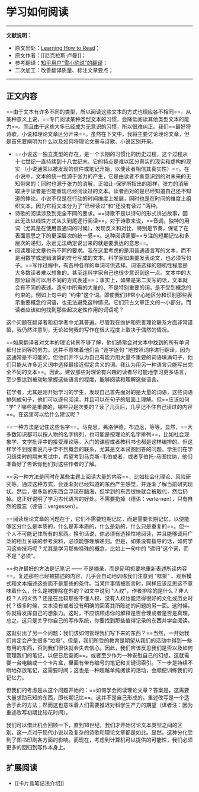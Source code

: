 # 学习如何阅读

---
 **文献说明：**

- 原文出处：[Learning How to Read](https://luhmann.surge.sh/learning-how-to-read)；
- 原文作者：[[尼克拉斯·卢曼]]；
- 参考翻译：[知乎用户“雪小豹说”的翻译](https://zhuanlan.zhihu.com/p/187561965)；
- 二次加工：改善翻译质量、标注文章要点；

---

## 正文内容

==由于文本有许多不同的类型，所以阅读这些文本的方式也理应各不相同==。从某种意义上说，==专门阅读某种类型文本的习惯，会降低阅读其他类型文本的能力==。而且由于这些大多已经成为无意识的习惯，所以很难纠正。我们==最好将诗歌，小说和理论文章区分开来==。虽然在下文中，我将主要讨论理论文章，但是首先要阐明为什么以及如何将理论文章与诗歌、小说区别开来。

- ==小说这一独立类型的存在，是一个长期的习惯化的历史过程，这个过程从十七世纪一直持续到十八世纪末。它的特点是难以区分真实的现实和虚构的现实 （小说通常以被发现的信件或笔记开始，以使读者相信其真实性）==。在小说中，文本的统一性源于张力的产生，它是由读者不断意识到的对未来的无知带来的；同时也源于张力的消解，正如让-保罗所指出的那样，张力的消解取决于读者是否能重现已经阅读过的文本。读者面对的是已经知道自己还不知道的悖论。小说不仅是在行动的时间维度上发展，同时也是在时间的维度上组织文本，因为它将文本分为了"已经读过"和"还没有读过 "两种。
- 诗歌的阅读涉及到完全不同的要求。==诗歌不是以诗句的形式讲述故事，因此无法以线性方式从头到尾逐行阅读==。对于诗歌来说，==音调，独特的用词（尤其是在使用普通词的时候），发现反义和对比，特别是节奏，保证了在表面意思之下的更深层次的统一感==。这种阅读需要==专注的短期记忆和多层次的递归，永远无法确定说出来的就是要表达的意思==。
- 阅读理论文章也有不同的要求。我在这里考虑的是用普通语言写的文本，而不是用数学或逻辑演算的符号写成的文本。科学家如果要发表论文，也必须写句子。==写作过程中，有各种各样的单词可供选择。词语选择的随机性程度是大多数读者难以想象的。甚至连科学家自己也很少意识到这一点。文本中的大部分段落可以用不同的方式表述==；事实上，如果是第二天写的话，文本就会有不同的表述。造句中所需的大量的、不是特别重要的词，是不受到概念的约束的。例如上句中的 "约束"这个词。即使我们非常小心地区分和识别那些表示重要概念的词语，也无法避免这种情况。它们只占文章正文的一小部分。而读者应该如何找到那些起决定性作用的词语呢？

这个问题在翻译者和初学者中尤其普遍。尽管我在维护和完善理论联系方面非常谨慎，我仍然注意到，无论如何我的写作在很大程度上取决于偶然的情况。

==如果翻译者对文本的理论背景不够了解，他们通常会对文本中找到的所有单词都付出同等的努力。这并不意味着他们会 "逐字逐句 "地按照词序进行翻译，因为这通常是不可能的。但他们并不认为自己有能力用大量不重要的词语填满句子，他们只能从许多近义词中选择最接近假定含义的词。我认为用另一种语言只能写出完全不同的文本==。因此，建议那些对理论有兴趣的读者尽可能地学习更多语言，至少要达到被动地掌握这些语言的程度，能够阅读和理解这些语言。

初学者，尤其是刚开始学习的学生，发现自己首先面对的是大量的词语，这些词语排列成句子，他们可以逐句阅读，并且可以在句子的层面上理解。但==应该如何 "学"？哪些是重要的，哪些只是次要的？读了几页后，几乎记不住自己读过的内容==。在这里可以给什么建议呢？

==一种方法是记住这些名字==。马克思，弗洛伊德，布迪厄，等等。显然，==大多数知识都可以按人物的名字排列，也可能是按理论的名字排列==，比如社会现象学、文学批评中的接受理论等。入门的课程或者教科书也都是这样编排的。但这样学不到或者说几乎学不到概念的联系，尤其是文本试图回答的问题。学生们在学习结束时的期末考试中，希望考到马克斯-韦伯或者，或者亨伯托-马图拉纳，他们准备好了告诉你他们对这些作者的了解。

==另一种方法是同时在某些主题上阅读大量的内容==，比如社会化理论、风险研究等。通过这种方式，会逐渐对已经知道的东西产生感觉，并逐渐了解当前研究现状。然后，很多新的东西会浮现在脑海，但学到的东西很快就会被取代，然后扔掉。这正好说明了学习古代语言的好处。不需要扔掉（德语：verlernen），只有自然的遗忘（德语：vergessen）。

==阅读理论文章的问题在于，它们不需要短期记忆，而是需要长期记忆，以便能够区分什么是本质的，什么是非本质的，什么是新的，什么只是重复的==。但一个人不可能记住所有的东西。换句话说，你必须有选择性地阅读，并且能够调用广泛的相互关联的参考资料，必须能够理解递归。但是，如果没有指导的话，如何学习这些技巧呢？尤其是学习那些特殊的概念，比如上一句中的 "递归"这个词，而不是 "必须"。

==也许最好的方法是记笔记 —— 不是摘录，而是简明扼要地重新表述所读内容==。复述那些已经被描述的内容，几乎会自动地训练我们注意到 "框架“ 、观察模式和文本描述这些而不是那些的条件。当某件事情被断言时，同样应该反思这不意味着什么，什么是被排除在外的？如文中说到 "人权"，作者排除的是什么？非人权？人的义务？还是在比较那些不懂人权、没有人权也能活得很好的文化或历史时代？很多时候，文本没有或者没有明确的回答其所陈述的问题的另一面。这时候，你就得发挥自己的想象力。这时，不应该顾虑你的解释是否合理或者是否是真理。总之，这只是关乎你自己的写作系统，你要找到那些值得记录的东西并学会阅读。

这就引出了另一个问题：我们该如何管理我们写下来的东西？==当然，一开始我们肯定会产生很多“垃圾”。但是，我们所受的教育是期望从我们的活动中得到一些有用的东西，否则我们很快就会失去信心。因此，我们应该反思我们是否以及如何管理我们的笔记，以便日后查阅==。或者至少作为一种安慰自己的幻想。这就需要一台电脑或一个卡片盒，里面有带有编号的笔记和关键词索引。下一步是持续不断地存放笔记，这需要时间；这也是一种超越单纯阅读的活动，会顺便训练我们的记忆力。

但我们的考虑是从这个问题开始的：==如何学会阅读理论文章？答案是，这需要大量求助已知的东西，即长期记忆==。这并不是自己形成的。重述改写是一个适合于此的方法；然而这也意味着人们需要推迟对科学生产力的期望（译者注：因为重述改写初期比较花时间）。

我们可以借此机会回顾一下，直到18世纪，我们才开始讨论文本类型之间的区别。这一点对于现代小说以及复杂的诗歌和理论文章都是如此。显然，这种分化受到了图书印刷各方面的影响。而现在，考虑到计算机可以提供的可能性，我们必须更多的回归到写作本身上。

## 扩展阅读

- [[卡片盒笔记法介绍]]

